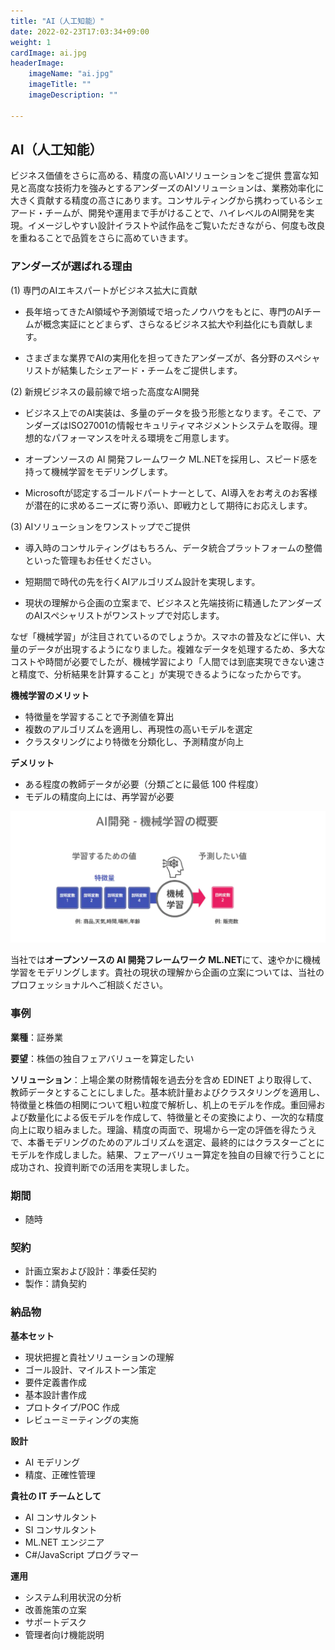 ```yaml
---
title: "AI（人工知能）"
date: 2022-02-23T17:03:34+09:00
weight: 1
cardImage: ai.jpg
headerImage:
    imageName: "ai.jpg"
    imageTitle: ""
    imageDescription: ""
 
---
```


## AI（人工知能）
ビジネス価値をさらに高める、精度の高いAIソリューションをご提供
豊富な知見と高度な技術力を強みとするアンダーズのAIソリューションは、業務効率化に大きく貢献する精度の高さにあります。コンサルティングから携わっているシェアード・チームが、開発や運用まで手がけることで、ハイレベルのAI開発を実現。イメージしやすい設計イラストや試作品をご覧いただきながら、何度も改良を重ねることで品質をさらに高めていきます。

### アンダーズが選ばれる理由 
(1)	専門のAIエキスパートがビジネス拡大に貢献

* 長年培ってきたAI領域や予測領域で培ったノウハウをもとに、専門のAIチームが概念実証にとどまらず、さらなるビジネス拡大や利益化にも貢献します。

* さまざまな業界でAIの実用化を担ってきたアンダーズが、各分野のスペシャリストが結集したシェアード・チームをご提供します。

(2)	新規ビジネスの最前線で培った高度なAI開発

* ビジネス上でのAI実装は、多量のデータを扱う形態となります。そこで、アンダーズはISO27001の情報セキュリティマネジメントシステムを取得。理想的なパフォーマンスを叶える環境をご用意します。

* オープンソースの AI 開発フレームワーク ML.NETを採用し、スピード感を持って機械学習をモデリングします。

* Microsoftが認定するゴールドパートナーとして、AI導入をお考えのお客様が潜在的に求めるニーズに寄り添い、即戦力として期待にお応えします。

(3)	AIソリューションをワンストップでご提供
* 導入時のコンサルティングはもちろん、データ統合プラットフォームの整備といった管理もお任せください。

* 短期間で時代の先を行くAIアルゴリズム設計を実現します。

* 現状の理解から企画の立案まで、ビジネスと先端技術に精通したアンダーズのAIスペシャリストがワンストップで対応します。

<!-- ### アンダーズが擁するプロフェッショナル -->
なぜ「機械学習」が注目されているのでしょうか。スマホの普及などに伴い、大量のデータが出現するようになりました。複雑なデータを処理するため、多大なコストや時間が必要でしたが、機械学習により「人間では到底実現できない速さと精度で、分析結果を計算すること」が実現できるようになったからです。

**機械学習のメリット**

- 特徴量を学習することで予測値を算出
- 複数のアルゴリズムを適用し、再現性の高いモデルを選定
- クラスタリングにより特徴を分類化し、予測精度が向上

**デメリット**

- ある程度の教師データが必要（分類ごとに最低 100 件程度）
- モデルの精度向上には、再学習が必要


![ Image is not Available !](azure-ai.webp)

当社では**オープンソースの AI 開発フレームワーク ML.NET**にて、速やかに機械学習をモデリングします。貴社の現状の理解から企画の立案については、当社のプロフェッショナルへご相談ください。

### 事例

**業種**：証券業

**要望**：株価の独自フェアバリューを算定したい

**ソリューション**：上場企業の財務情報を過去分を含め EDINET より取得して、教師データとすることにしました。基本統計量およびクラスタリングを適用し、特徴量と株価の相関について粗い粒度で解析し、机上のモデルを作成。重回帰および数量化による仮モデルを作成して、特徴量とその変換により、一次的な精度向上に取り組みました。理論、精度の両面で、現場から一定の評価を得たうえで、本番モデリングのためのアルゴリズムを選定、最終的にはクラスターごとにモデルを作成しました。結果、フェアーバリュー算定を独自の目線で行うことに成功され、投資判断での活用を実現しました。

### 期間

- 随時

### 契約

- 計画立案および設計：準委任契約
- 製作：請負契約

### 納品物

**基本セット**

- 現状把握と貴社ソリューションの理解
- ゴール設計、マイルストーン策定
- 要件定義書作成
- 基本設計書作成
- プロトタイプ/POC 作成
- レビューミーティングの実施



**設計**

- AI モデリング
- 精度、正確性管理

**貴社の IT チームとして**

- AI コンサルタント
- SI コンサルタント
- ML.NET エンジニア
- C#/JavaScript プログラマー

**運用**

- システム利用状況の分析
- 改善施策の立案
- サポートデスク
- 管理者向け機能説明
